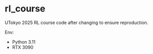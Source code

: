 # rl_course
UTokyo 2025 RL course code after changing to ensure reproduction.


Env:
- Python 3.11
- RTX 3090
